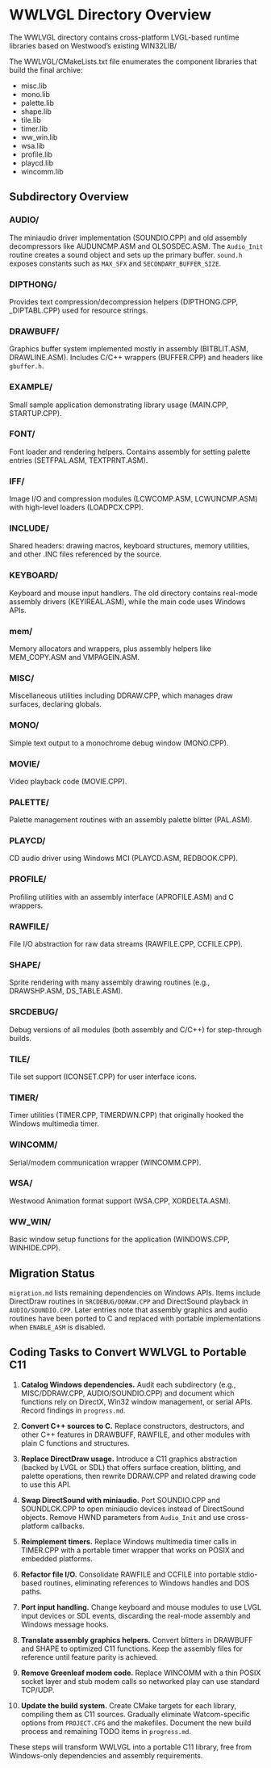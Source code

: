 # WWLVGL Directory Overview

The WWLVGL directory contains cross-platform LVGL-based runtime libraries based on Westwood’s existing WIN32LIB/

The WWLVGL/CMakeLists.txt file enumerates the component libraries that build the final archive:

- misc.lib
- mono.lib
- palette.lib
- shape.lib
- tile.lib
- timer.lib
- ww_win.lib
- wsa.lib
- profile.lib
- playcd.lib
- wincomm.lib

## Subdirectory Overview

### AUDIO/
The miniaudio driver implementation (SOUNDIO.CPP) and old assembly decompressors like AUDUNCMP.ASM and OLSOSDEC.ASM. The `Audio_Init` routine creates a sound object and sets up the primary buffer. `sound.h` exposes constants such as `MAX_SFX` and `SECONDARY_BUFFER_SIZE`.

### DIPTHONG/
Provides text compression/decompression helpers (DIPTHONG.CPP, _DIPTABL.CPP) used for resource strings.

### DRAWBUFF/
Graphics buffer system implemented mostly in assembly (BITBLIT.ASM, DRAWLINE.ASM). Includes C/C++ wrappers (BUFFER.CPP) and headers like `gbuffer.h`.

### EXAMPLE/
Small sample application demonstrating library usage (MAIN.CPP, STARTUP.CPP).

### FONT/
Font loader and rendering helpers. Contains assembly for setting palette entries (SETFPAL.ASM, TEXTPRNT.ASM).

### IFF/
Image I/O and compression modules (LCWCOMP.ASM, LCWUNCMP.ASM) with high-level loaders (LOADPCX.CPP).

### INCLUDE/
Shared headers: drawing macros, keyboard structures, memory utilities, and other .INC files referenced by the source.

### KEYBOARD/
Keyboard and mouse input handlers. The old directory contains real-mode assembly drivers (KEYIREAL.ASM), while the main code uses Windows APIs.

### mem/
Memory allocators and wrappers, plus assembly helpers like MEM_COPY.ASM and VMPAGEIN.ASM.

### MISC/
Miscellaneous utilities including DDRAW.CPP, which manages draw surfaces, declaring globals.

### MONO/
Simple text output to a monochrome debug window (MONO.CPP).

### MOVIE/
Video playback code (MOVIE.CPP).

### PALETTE/
Palette management routines with an assembly palette blitter (PAL.ASM).

### PLAYCD/
CD audio driver using Windows MCI (PLAYCD.ASM, REDBOOK.CPP).

### PROFILE/
Profiling utilities with an assembly interface (APROFILE.ASM) and C wrappers.

### RAWFILE/
File I/O abstraction for raw data streams (RAWFILE.CPP, CCFILE.CPP).

### SHAPE/
Sprite rendering with many assembly drawing routines (e.g., DRAWSHP.ASM, DS_TABLE.ASM).

### SRCDEBUG/
Debug versions of all modules (both assembly and C/C++) for step-through builds.

### TILE/
Tile set support (ICONSET.CPP) for user interface icons.

### TIMER/
Timer utilities (TIMER.CPP, TIMERDWN.CPP) that originally hooked the Windows multimedia timer.

### WINCOMM/
Serial/modem communication wrapper (WINCOMM.CPP).

### WSA/
Westwood Animation format support (WSA.CPP, XORDELTA.ASM).

### WW_WIN/
Basic window setup functions for the application (WINDOWS.CPP, WINHIDE.CPP).

## Migration Status
`migration.md` lists remaining dependencies on Windows APIs. Items include DirectDraw routines in `SRCDEBUG/DDRAW.CPP` and DirectSound playback in `AUDIO/SOUNDIO.CPP`. Later entries note that assembly graphics and audio routines have been ported to C and replaced with portable implementations when `ENABLE_ASM` is disabled.

## Coding Tasks to Convert WWLVGL to Portable C11

1. **Catalog Windows dependencies.** Audit each subdirectory (e.g., MISC/DDRAW.CPP, AUDIO/SOUNDIO.CPP) and document which functions rely on DirectX, Win32 window management, or serial APIs. Record findings in `progress.md`.

2. **Convert C++ sources to C.** Replace constructors, destructors, and other C++ features in DRAWBUFF, RAWFILE, and other modules with plain C functions and structures.

3. **Replace DirectDraw usage.** Introduce a C11 graphics abstraction (backed by LVGL or SDL) that offers surface creation, blitting, and palette operations, then rewrite DDRAW.CPP and related drawing code to use this API.

4. **Swap DirectSound with miniaudio.** Port SOUNDIO.CPP and SOUNDLCK.CPP to open miniaudio devices instead of DirectSound objects. Remove HWND parameters from `Audio_Init` and use cross-platform callbacks.

5. **Reimplement timers.** Replace Windows multimedia timer calls in TIMER.CPP with a portable timer wrapper that works on POSIX and embedded platforms.

6. **Refactor file I/O.** Consolidate RAWFILE and CCFILE into portable stdio-based routines, eliminating references to Windows handles and DOS paths.

7. **Port input handling.** Change keyboard and mouse modules to use LVGL input devices or SDL events, discarding the real-mode assembly and Windows message hooks.

8. **Translate assembly graphics helpers.** Convert blitters in DRAWBUFF and SHAPE to optimized C11 functions. Keep the assembly files for reference until feature parity is achieved.

9. **Remove Greenleaf modem code.** Replace WINCOMM with a thin POSIX socket layer and stub modem calls so networked play can use standard TCP/UDP.

10. **Update the build system.** Create CMake targets for each library, compiling them as C11 sources. Gradually eliminate Watcom-specific options from `PROJECT.CFG` and the makefiles. Document the new build process and remaining TODO items in `progress.md`.

These steps will transform WWLVGL into a portable C11 library, free from Windows-only dependencies and assembly requirements.
